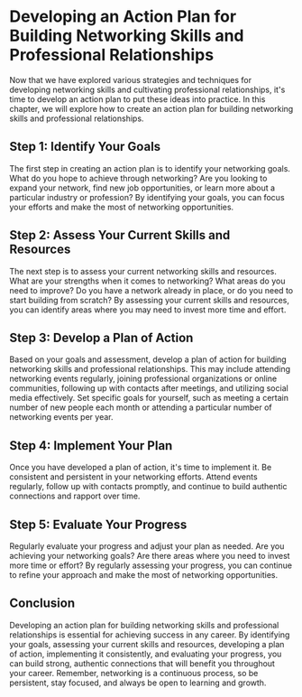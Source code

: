 Developing an Action Plan for Building Networking Skills and Professional Relationships
===============================================================================================================

Now that we have explored various strategies and techniques for developing networking skills and cultivating professional relationships, it's time to develop an action plan to put these ideas into practice. In this chapter, we will explore how to create an action plan for building networking skills and professional relationships.

Step 1: Identify Your Goals
---------------------------

The first step in creating an action plan is to identify your networking goals. What do you hope to achieve through networking? Are you looking to expand your network, find new job opportunities, or learn more about a particular industry or profession? By identifying your goals, you can focus your efforts and make the most of networking opportunities.

Step 2: Assess Your Current Skills and Resources
------------------------------------------------

The next step is to assess your current networking skills and resources. What are your strengths when it comes to networking? What areas do you need to improve? Do you have a network already in place, or do you need to start building from scratch? By assessing your current skills and resources, you can identify areas where you may need to invest more time and effort.

Step 3: Develop a Plan of Action
--------------------------------

Based on your goals and assessment, develop a plan of action for building networking skills and professional relationships. This may include attending networking events regularly, joining professional organizations or online communities, following up with contacts after meetings, and utilizing social media effectively. Set specific goals for yourself, such as meeting a certain number of new people each month or attending a particular number of networking events per year.

Step 4: Implement Your Plan
---------------------------

Once you have developed a plan of action, it's time to implement it. Be consistent and persistent in your networking efforts. Attend events regularly, follow up with contacts promptly, and continue to build authentic connections and rapport over time.

Step 5: Evaluate Your Progress
------------------------------

Regularly evaluate your progress and adjust your plan as needed. Are you achieving your networking goals? Are there areas where you need to invest more time or effort? By regularly assessing your progress, you can continue to refine your approach and make the most of networking opportunities.

Conclusion
----------

Developing an action plan for building networking skills and professional relationships is essential for achieving success in any career. By identifying your goals, assessing your current skills and resources, developing a plan of action, implementing it consistently, and evaluating your progress, you can build strong, authentic connections that will benefit you throughout your career. Remember, networking is a continuous process, so be persistent, stay focused, and always be open to learning and growth.
